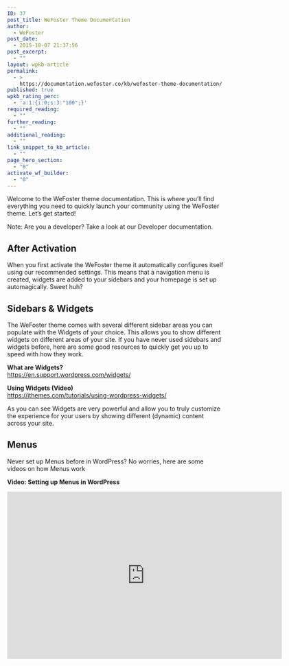 ```yaml
---
ID: 37
post_title: WeFoster Theme Documentation
author:
  - WeFoster
post_date:
  - 2015-10-07 21:37:56
post_excerpt:
  - ""
layout: wpkb-article
permalink:
  - >
    https://documentation.wefoster.co/kb/wefoster-theme-documentation/
published: true
wpkb_rating_perc:
  - 'a:1:{i:0;s:3:"100";}'
required_reading:
  - ""
further_reading:
  - ""
additional_reading:
  - ""
link_snippet_to_kb_article:
  - ""
page_hero_section:
  - "0"
activate_wf_builder:
  - "0"
---
```

Welcome to the WeFoster theme documentation. This is where you’ll find everything you need to quickly launch your community using the WeFoster theme. Let’s get started!

Note: Are you a developer? Take a look at our Developer documentation.

## After Activation

When you first activate the WeFoster theme it automatically configures itself using our recommended settings. This means that a navigation menu is created, widgets are added to your sidebars and your homepage is set up automagically. Sweet huh?

## Sidebars & Widgets

The WeFoster theme comes with several different sidebar areas you can populate with the Widgets of your choice. This allows you to show different widgets on different areas of your site. If you have never used sidebars and widgets before, here are some good resources to quickly get you up to speed with how they work.

**What are Widgets?**  
https://en.support.wordpress.com/widgets/

**Using Widgets (Video)**  
https://ithemes.com/tutorials/using-wordpress-widgets/

As you can see Widgets are very powerful and allow you to truly customize the experience for your users by showing different (dynamic) content across your site.

## Menus

Never set up Menus before in WordPress? No worries, here are some videos on how Menus work

**Video: Setting up Menus in WordPress**

<iframe id="ytplayer" type="text/html" width="640" height="390"
  src="https://www.youtube.com/watch?v=3TkXaoMIzQ4?autoplay=1"
  frameborder="0" /> 
**Video: Setting up Menus via the WordPress Customizer**

<iframe id="ytplayer"
  src="https://www.youtube.com/watch?v=o6S2n6imgqM"
  frameborder="0" /> 
Your WeFoster Theme can have a maximum of three menus based on the layout you've chose in your appearance settings (more about those later)

![WordPress Menus][1]

### Primary Navigation Menu

The Primary Navigation menu is the menu that is always used by the WeFoster Theme and it's also the one that is automatically configured as soon as you activate your theme. This menu is used by your users to navigate your site and you can add navigation links two levels deep.

![Customiser Menu][2]

### Secondary Navigation Menu

Depending on the layout you have created using the Appearance settings (more about those later!) you might want be able to use a secondary navigation. This is useful if your community has lots of content or you need additional navigation real estate.

### BuddyPress Member Navigation Menu

This menu is only shown when BuddyPress is active and shows a multi-level navigation that allows your users to quickly navigate across your site. It also shows their Notifications, Profile Photo and optionally their full name.

## Homepage Setup

The WeFoster Theme comes with a homepage template which lets you present your community features easily. The homepage is fully widgetized so it's up to you to decide which content to showcase. When you activate the WeFoster Theme some default widgets are added to your homepage which should help you get started!

### Adding Widgets to your Homepage

1.  Go to Appearance > Widgets
2.  There are 6 Widget Areas you can populate with any Widgets of your choice.

![Homepage Widgets][3]

### Building Your Homepage via the Customiser

You can use the WordPress Customiser to get a live preview of your homepage whilst you are adding widgets.

1.  Go to Appearance > **Customize**
2.  Click on > **Widgets**

![Customiser Widget][4]

### Changing the Homepage Layout

Depending on your needs you can customize the appearance of your homepage. You can choose the amount of widgets you would like to display and the size of the widget areas.

*Note: Depending on the layout you choose certain widget areas might be hidden.*

1.  Go to Appearance > **Customize**
2.  Click on > **Homepage**

Here you'll see the available layout options for your homepage. Once you are done customizing save your changes and that's all there is to it!

### Extending the Homepage (Developers & Advanced Users)

The homepage template can be extended via actions, filters and constants. Additionally you can overwrite the template contents inside your child theme. Take a look at the additional reading links at the bottom of this article.

## Using the Customizer

There are over 70 settings available that allow you to build a custom design for your site and customise everything to your hearts desire. Let's walk you through the sections in the Customiser that can be found here:

1.  Appearance > **Customise**

### Stylekits

Stylekits are carefully crafted designs and pre-made site configurations that you can quickly apply to your theme. Choose a Stylekit that you like and make it your own. WeFoster Plus customers can save, export and import Stylekits that they have created or have been made by other WeFoster community members. It's an extremely powerful feature that we're very proud of.

#### Applying Stylekits

### Appearance

This area holds all the settings that change the appearance of your community. Below is a quick overview of all the sections available. All settings come with descriptions and hopefully should explain themselves. Please let us know if you have any improvements or need further clarification about certain settings.

#### Body

This is where you can upload a background image and change the layout type (boxed layout, full width layout etc).

#### Logo

Choose from a set of pre-made logos or upload your own. You have the option to choose/upload a different logo for mobile devices.

#### Header

Choose from a variety of header designs. Change the appearance of your navigation menu and choose between a full header (with image) or a minimal header.

#### Content

Choose the size of your content area in relation to your sidebar.

### Sidebar

Choose where you want to display your sidebar (Left or Right side of the content).

#### Footer

Choose the amount of widgets to display in your footer and change it's appearance. Additionally you can add a custom (copyright) text to your footer.

#### Admin Bar

Hide the Admin Bar to all visitors except WordPress Administrators. (recommended).

### Typography

Beautiful and balanced typography is an important part of any website and especially important for your community. You want your audience to keep coming back and a pleasant reading experience is a crucial factor. The Typography settings allow you to customise the fonts that are used on your site.

#### Global

In this section you'll be presented with settings to change your font size, font family and Font Weight for your entire design. Once you have found a typography setting that you like press "Save Changes".

![Typography][5]

### BuddyPress

Creating a BuddyPress theme without awesome BuddyPress customization settings would be silly. So we have added a lot of them! Below is a quick overview of all the sections available. All settings come with descriptions and hopefully should explain themselves. Please let us know if you have any improvements or need further clarification about certain settings.

#### General

Upload default avatars and cover photos for your Groups and Members and choose how the BuddyPress User Navigation Menu behaves.

#### Members Directory

Change the Title of the Members Directory, add a custom introduction text and choose how many members are displayed per page.

#### Groups Directory

Change the Title of the Groups Directory, add a custom introduction text and choose how many groups are displayed per page.

#### Activity

Change the Title of the Activity Directory and choose how many entries are displayed per page.

### Post & Page Settings

This area holds all the settings that affect the look of your Posts & Pages. Below is a quick overview of all the sections available. All settings come with descriptions and hopefully should explain themselves. Please let us know if you have any improvements or need further clarification about certain settings.

#### Featured Images

This is where you can set the height & width of your Featured Images and can apply different image effects to them.

**About image resizing.** *Your featured images are resized by the WeFoster Theme automatically to fit the sizes you specify. This gives you a lot of flexibility in choosing the image size that you like. It does mean that when you change the image sizes these images need to be regenerated and saved again with their new dimension. If you have a lot of Featured Images this means a lot of additional space being used.*

 [1]: https://raw.githubusercontent.com/WeFoster/Documentation/master/screenshots/menu-options.png
 [2]: https://raw.githubusercontent.com/WeFoster/Documentation/master/screenshots/menu-customiser.gif
 [3]: https://raw.githubusercontent.com/WeFoster/Documentation/master/screenshots/homepage-widgets.png
 [4]: https://raw.githubusercontent.com/WeFoster/Documentation/master/screenshots/homepage-widgets-customiser.gif
 [5]: https://raw.githubusercontent.com/WeFoster/Documentation/master/screenshots/typography-settings.gif